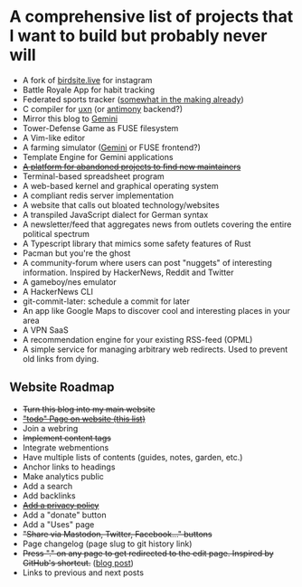 # A comprehensive list of projects that I want to build but probably never will

- A fork of [birdsite.live](https://github.com/NicolasConstant/BirdsiteLive)
  for instagram
- Battle Royale App for habit tracking
- Federated sports tracker ([somewhat in the making already](https://github.com/SamR1/FitTrackee/issues/16))
- C compiler for [uxn](https://wiki.xxiivv.com/site/uxn.html) (or
  [antimony](https://github.com/antimony-lang/antimony) backend?)
- Mirror this blog to [Gemini](https://gemini.circumlunar.space/)
- Tower-Defense Game as FUSE filesystem
- A Vim-like editor
- A farming simulator ([Gemini](https://gemini.circumlunar.space/) or FUSE frontend?)
- Template Engine for Gemini applications
- [~~A platform for abandoned projects to find new maintainers~~](https://seeking-maintainers.net/)
- Terminal-based spreadsheet program
- A web-based kernel and graphical operating system
- A compliant redis server implementation
- A website that calls out bloated technology/websites
- A transpiled JavaScript dialect for German syntax
- A newsletter/feed that aggregates news from outlets covering the entire political spectrum
- A Typescript library that mimics some safety features of Rust
- Pacman but you're the ghost
- A community-forum where users can post "nuggets" of interesting information. Inspired by HackerNews, Reddit and Twitter
- A gameboy/nes emulator
- A HackerNews CLI
- git-commit-later: schedule a commit for later
- An app like Google Maps to discover cool and interesting places in your area
- A VPN SaaS
- A recommendation engine for your existing RSS-feed (OPML)
- A simple service for managing arbitrary web redirects. Used to prevent old links from dying.

## Website Roadmap

- ~~Turn this blog into my main website~~
- [~~"todo" Page on website (this list)~~](/todo)
- Join a webring
- ~~Implement content tags~~
- Integrate webmentions
- Have multiple lists of contents (guides, notes, garden, etc.)
- Anchor links to headings
- Make analytics public
- Add a search
- Add backlinks
- [~~Add a privacy policy~~](/privacy)
- Add a "donate" button
- Add a "Uses" page
- ~~"Share via Mastodon, Twitter, Facebook..." buttons~~
- Page changelog (page slug to git history link)
- ~~Press "." on any page to get redirected to the edit page. Inspired by GitHub's shortcut.~~ ([blog post](/posts/2022-10-05-simple-guestbook))
- Links to previous and next posts
